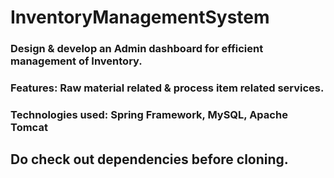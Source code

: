 # InventoryManagementSystem 
###	  Design & develop an Admin dashboard for efficient management of Inventory. 
###	  Features: Raw material related & process item related services.
###	  Technologies used: Spring Framework, MySQL, Apache Tomcat
## Do check out dependencies before cloning.
